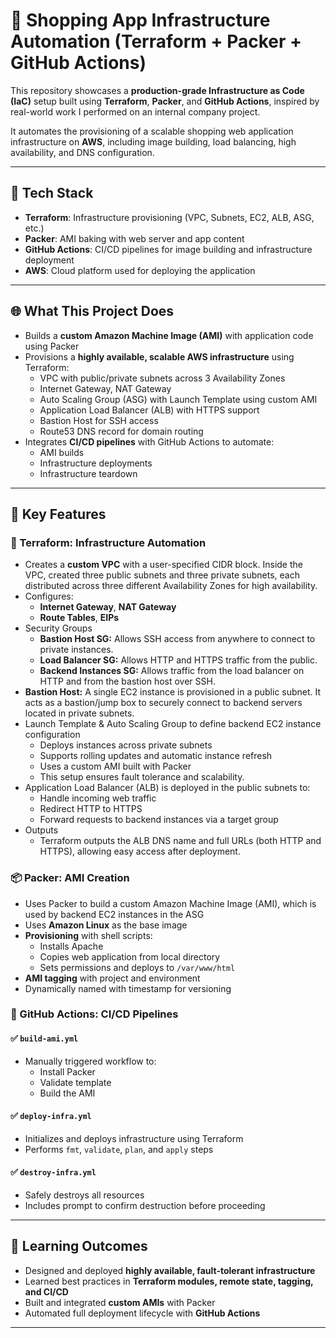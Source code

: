 # 🛒 Shopping App Infrastructure Automation (Terraform + Packer + GitHub Actions)

This repository showcases a **production-grade Infrastructure as Code (IaC)** setup built using **Terraform**, **Packer**, and **GitHub Actions**, inspired by real-world work I performed on an internal company project.

It automates the provisioning of a scalable shopping web application infrastructure on **AWS**, including image building, load balancing, high availability, and DNS configuration.

---

## 🧱 Tech Stack

- **Terraform**: Infrastructure provisioning (VPC, Subnets, EC2, ALB, ASG, etc.)
- **Packer**: AMI baking with web server and app content
- **GitHub Actions**: CI/CD pipelines for image building and infrastructure deployment
- **AWS**: Cloud platform used for deploying the application

---

## 🌐 What This Project Does

- Builds a **custom Amazon Machine Image (AMI)** with application code using Packer
- Provisions a **highly available, scalable AWS infrastructure** using Terraform:
  - VPC with public/private subnets across 3 Availability Zones
  - Internet Gateway, NAT Gateway
  - Auto Scaling Group (ASG) with Launch Template using custom AMI
  - Application Load Balancer (ALB) with HTTPS support
  - Bastion Host for SSH access
  - Route53 DNS record for domain routing
- Integrates **CI/CD pipelines** with GitHub Actions to automate:
  - AMI builds
  - Infrastructure deployments
  - Infrastructure teardown

---

## 📌 Key Features

### 🔧 Terraform: Infrastructure Automation
- Creates a **custom VPC** with a user-specified CIDR block. Inside the VPC, created three public subnets and three private subnets, each distributed across three different Availability Zones for high availability.
- Configures:
  - **Internet Gateway**, **NAT Gateway**
  - **Route Tables**, **EIPs**
- Security Groups
  - **Bastion Host SG:** Allows SSH access from anywhere to connect to private instances.
  - **Load Balancer SG:** Allows HTTP and HTTPS traffic from the public.
  - **Backend Instances SG:** Allows traffic from the load balancer on HTTP and from the bastion host over SSH.
- **Bastion Host:** A single EC2 instance is provisioned in a public subnet. It acts as a bastion/jump box to securely connect to backend servers located in private subnets.
- Launch Template & Auto Scaling Group to define backend EC2 instance configuration
  - Deploys instances across private subnets
  - Supports rolling updates and automatic instance refresh
  - Uses a custom AMI built with Packer 
  - This setup ensures fault tolerance and scalability.
- Application Load Balancer (ALB) is deployed in the public subnets to:
  - Handle incoming web traffic
  - Redirect HTTP to HTTPS
  - Forward requests to backend instances via a target group
- Outputs
  - Terraform outputs the ALB DNS name and full URLs (both HTTP and HTTPS), allowing easy access after deployment.

### 📦 Packer: AMI Creation
- Uses Packer to build a custom Amazon Machine Image (AMI), which is used by backend EC2 instances in the ASG
- Uses **Amazon Linux** as the base image
- **Provisioning** with shell scripts:
  - Installs Apache
  - Copies web application from local directory
  - Sets permissions and deploys to `/var/www/html`
- **AMI tagging** with project and environment
- Dynamically named with timestamp for versioning


### 🔁 GitHub Actions: CI/CD Pipelines

#### ✅ `build-ami.yml`
- Manually triggered workflow to:
  - Install Packer
  - Validate template
  - Build the AMI

#### ✅ `deploy-infra.yml`
- Initializes and deploys infrastructure using Terraform
- Performs `fmt`, `validate`, `plan`, and `apply` steps

#### ✅ `destroy-infra.yml`
- Safely destroys all resources
- Includes prompt to confirm destruction before proceeding

---

## 🧠 Learning Outcomes

- Designed and deployed **highly available, fault-tolerant infrastructure**
- Learned best practices in **Terraform modules, remote state, tagging, and CI/CD**
- Built and integrated **custom AMIs** with Packer
- Automated full deployment lifecycle with **GitHub Actions**

---

